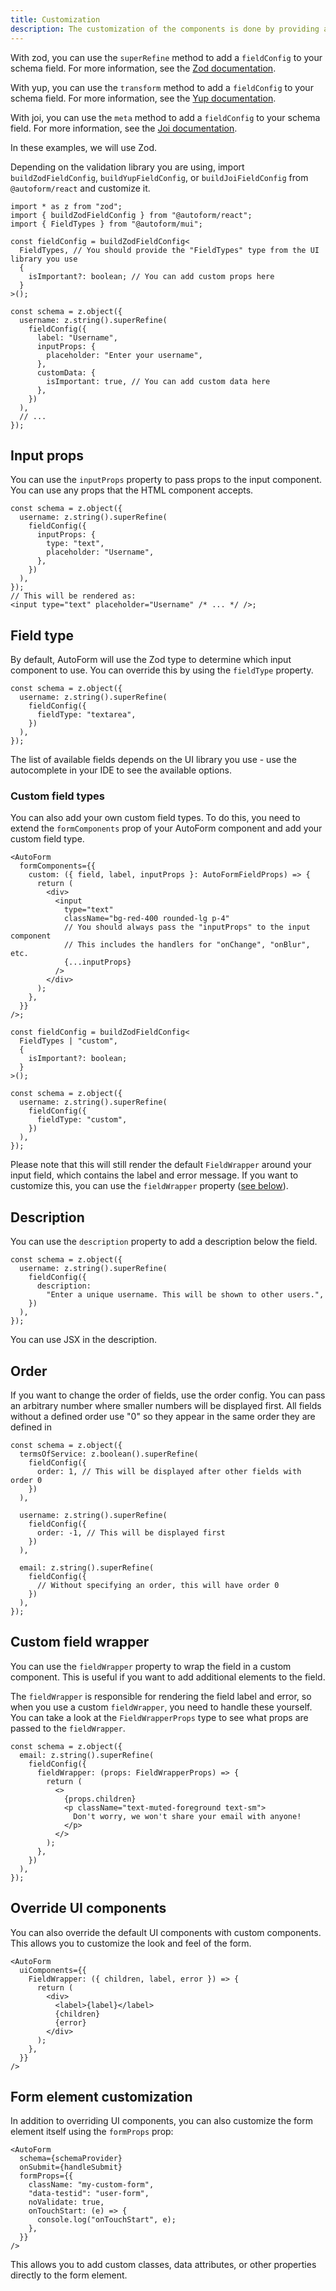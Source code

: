 ```yaml
---
title: Customization
description: The customization of the components is done by providing a `fieldConfig` to your schema fields. This allows you to customize the rendering of the field, add additional props, and more.
---
```


With zod, you can use the `superRefine` method to add a `fieldConfig` to your schema field. For more information, see the [Zod documentation](/docs/schema-providers/zod).

With yup, you can use the `transform` method to add a `fieldConfig` to your schema field. For more information, see the [Yup documentation](/docs/schema-providers/yup).

With joi, you can use the `meta` method to add a `fieldConfig` to your schema field. For more information, see the [Joi documentation](/docs/schema-providers/joi).

In these examples, we will use Zod.

Depending on the validation library you are using, import `buildZodFieldConfig`, `buildYupFieldConfig`, or `buildJoiFieldConfig` from `@autoform/react` and customize it.

```tsx
import * as z from "zod";
import { buildZodFieldConfig } from "@autoform/react";
import { FieldTypes } from "@autoform/mui";

const fieldConfig = buildZodFieldConfig<
  FieldTypes, // You should provide the "FieldTypes" type from the UI library you use
  {
    isImportant?: boolean; // You can add custom props here
  }
>();

const schema = z.object({
  username: z.string().superRefine(
    fieldConfig({
      label: "Username",
      inputProps: {
        placeholder: "Enter your username",
      },
      customData: {
        isImportant: true, // You can add custom data here
      },
    })
  ),
  // ...
});
```

## Input props

You can use the `inputProps` property to pass props to the input component. You can use any props that the HTML component accepts.

```tsx
const schema = z.object({
  username: z.string().superRefine(
    fieldConfig({
      inputProps: {
        type: "text",
        placeholder: "Username",
      },
    })
  ),
});
// This will be rendered as:
<input type="text" placeholder="Username" /* ... */ />;
```

## Field type

By default, AutoForm will use the Zod type to determine which input component to use. You can override this by using the `fieldType` property.

```tsx
const schema = z.object({
  username: z.string().superRefine(
    fieldConfig({
      fieldType: "textarea",
    })
  ),
});
```

The list of available fields depends on the UI library you use - use the autocomplete in your IDE to see the available options.

### Custom field types

You can also add your own custom field types. To do this, you need to extend the `formComponents` prop of your AutoForm component and add your custom field type.

```tsx
<AutoForm
  formComponents={{
    custom: ({ field, label, inputProps }: AutoFormFieldProps) => {
      return (
        <div>
          <input
            type="text"
            className="bg-red-400 rounded-lg p-4"
            // You should always pass the "inputProps" to the input component
            // This includes the handlers for "onChange", "onBlur", etc.
            {...inputProps}
          />
        </div>
      );
    },
  }}
/>;

const fieldConfig = buildZodFieldConfig<
  FieldTypes | "custom",
  {
    isImportant?: boolean;
  }
>();

const schema = z.object({
  username: z.string().superRefine(
    fieldConfig({
      fieldType: "custom",
    })
  ),
});
```

Please note that this will still render the default `FieldWrapper` around your input field, which contains the label and error message. If you want to customize this, you can use the `fieldWrapper` property ([see below](#custom-field-wrapper)).

## Description

You can use the `description` property to add a description below the field.

```tsx
const schema = z.object({
  username: z.string().superRefine(
    fieldConfig({
      description:
        "Enter a unique username. This will be shown to other users.",
    })
  ),
});
```

You can use JSX in the description.

## Order

If you want to change the order of fields, use the order config. You can pass an arbitrary number where smaller numbers will be displayed first. All fields without a defined order use "0" so they appear in the same order they are defined in

```tsx
const schema = z.object({
  termsOfService: z.boolean().superRefine(
    fieldConfig({
      order: 1, // This will be displayed after other fields with order 0
    })
  ),

  username: z.string().superRefine(
    fieldConfig({
      order: -1, // This will be displayed first
    })
  ),

  email: z.string().superRefine(
    fieldConfig({
      // Without specifying an order, this will have order 0
    })
  ),
});
```

## Custom field wrapper

You can use the `fieldWrapper` property to wrap the field in a custom component. This is useful if you want to add additional elements to the field.

The `fieldWrapper` is responsible for rendering the field label and error, so when you use a custom `fieldWrapper`, you need to handle these yourself. You can take a look at the `FieldWrapperProps` type to see what props are passed to the `fieldWrapper`.

```tsx
const schema = z.object({
  email: z.string().superRefine(
    fieldConfig({
      fieldWrapper: (props: FieldWrapperProps) => {
        return (
          <>
            {props.children}
            <p className="text-muted-foreground text-sm">
              Don't worry, we won't share your email with anyone!
            </p>
          </>
        );
      },
    })
  ),
});
```

## Override UI components

You can also override the default UI components with custom components. This allows you to customize the look and feel of the form.

```tsx
<AutoForm
  uiComponents={{
    FieldWrapper: ({ children, label, error }) => {
      return (
        <div>
          <label>{label}</label>
          {children}
          {error}
        </div>
      );
    },
  }}
/>
```

## Form element customization

In addition to overriding UI components, you can also customize the form element itself using the `formProps` prop:

```tsx
<AutoForm
  schema={schemaProvider}
  onSubmit={handleSubmit}
  formProps={{
    className: "my-custom-form",
    "data-testid": "user-form",
    noValidate: true,
    onTouchStart: (e) => {
      console.log("onTouchStart", e);
    },
  }}
/>
```

This allows you to add custom classes, data attributes, or other properties directly to the form element.
